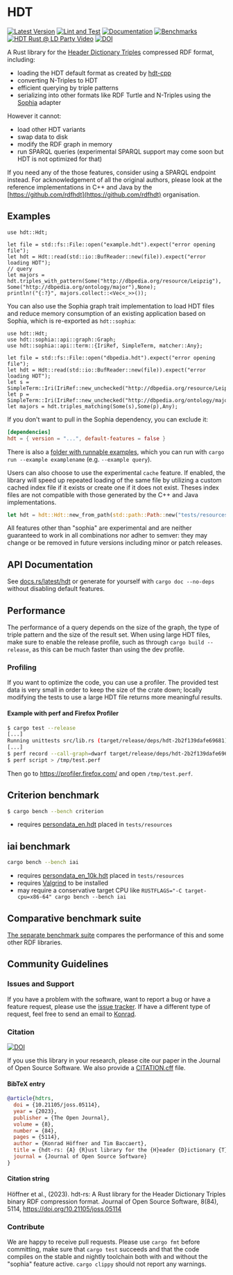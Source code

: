 # HDT

[![Latest Version](https://img.shields.io/crates/v/hdt.svg)](https://crates.io/crates/hdt)
[![Lint and Test](https://github.com/konradhoeffner/hdt/actions/workflows/lint_and_test.yml/badge.svg)](https://github.com/konradhoeffner/hdt/actions/workflows/lint_and_test.yml)
[![Documentation](https://docs.rs/hdt/badge.svg)](https://docs.rs/hdt/)
[![Benchmarks](https://img.shields.io/badge/Benchmarks--x.svg?style=social)](https://github.com/KonradHoeffner/hdt_benchmark/blob/master/benchmark_results.ipynb)
[![HDT Rust @ LD Party Video](https://img.shields.io/badge/video-8A2BE2)](https://www.youtube.com/watch?v=R-S0o_UwPMk)
[![DOI](https://joss.theoj.org/papers/10.21105/joss.05114/status.svg)](https://doi.org/10.21105/joss.05114)

A Rust library for the [Header Dictionary Triples](https://www.rdfhdt.org/) compressed RDF format, including:

* loading the HDT default format as created by [hdt-cpp](https://github.com/rdfhdt/hdt-cpp)
* converting N-Triples to HDT
* efficient querying by triple patterns
* serializing into other formats like RDF Turtle and N-Triples using the [Sophia](https://crates.io/crates/sophia) adapter

However it cannot:

* load other HDT variants
* swap data to disk
* modify the RDF graph in memory
* run SPARQL queries (experimental SPARQL support may come soon but HDT is not optimized for that)

If you need any of the those features, consider using a SPARQL endpoint instead.
For acknowledgement of all the original authors, please look at the reference implementations in C++ and Java by the [https://github.com/rdfhdt](https://github.com/rdfhdt) organisation.

## Examples

```rust,no_run
use hdt::Hdt;

let file = std::fs::File::open("example.hdt").expect("error opening file");
let hdt = Hdt::read(std::io::BufReader::new(file)).expect("error loading HDT");
// query
let majors = hdt.triples_with_pattern(Some("http://dbpedia.org/resource/Leipzig"), Some("http://dbpedia.org/ontology/major"),None);
println!("{:?}", majors.collect::<Vec<_>>());
```

You can also use the Sophia graph trait implementation to load HDT files and reduce memory consumption of an existing application based on Sophia, which is re-exported as `hdt::sophia`:

```rust,no_run
use hdt::Hdt;
use hdt::sophia::api::graph::Graph;
use hdt::sophia::api::term::{IriRef, SimpleTerm, matcher::Any};

let file = std::fs::File::open("dbpedia.hdt").expect("error opening file");
let hdt = Hdt::read(std::io::BufReader::new(file)).expect("error loading HDT");
let s = SimpleTerm::Iri(IriRef::new_unchecked("http://dbpedia.org/resource/Leipzig".into()));
let p = SimpleTerm::Iri(IriRef::new_unchecked("http://dbpedia.org/ontology/major".into()));
let majors = hdt.triples_matching(Some(s),Some(p),Any);
```

If you don't want to pull in the Sophia dependency, you can exclude it:

```toml
[dependencies]
hdt = { version = "...", default-features = false }
```

There is also a [folder with runnable examples](https://github.com/KonradHoeffner/hdt/tree/main/examples), which you can run with `cargo run --example examplename` (e.g. `--example query`).

Users can also choose to use the experimental `cache` feature.
If enabled, the library will speed up repeated loading of the same file by utilizing a custom cached index file if it exists or create one if it does not exist.
Theses index files are not compatible with those generated by the C++ and Java implementations.

```rust
let hdt = hdt::Hdt::new_from_path(std::path::Path::new("tests/resources/snikmeta.hdt")).expect("snikmeta.hdt not found");
```

All features other than "sophia" are experimental and are neither guaranteed to work in all combinations nor adher to semver: they may change or be removed in future versions including minor or patch releases.

## API Documentation

See [docs.rs/latest/hdt](https://docs.rs/hdt) or generate for yourself with `cargo doc --no-deps` without disabling default features.

## Performance
The performance of a query depends on the size of the graph, the type of triple pattern and the size of the result set.
When using large HDT files, make sure to enable the release profile, such as through `cargo build --release`, as this can be much faster than using the dev profile.

### Profiling
If you want to optimize the code, you can use a profiler.
The provided test data is very small in order to keep the size of the crate down; locally modifying the tests to use a large HDT file returns more meaningful results.

#### Example with perf and Firefox Profiler

```sh
$ cargo test --release
[...]
Running unittests src/lib.rs (target/release/deps/hdt-2b2f139dafe69681)
[...]
$ perf record --call-graph=dwarf target/release/deps/hdt-2b2f139dafe69681 hdt::tests::triples
$ perf script > /tmp/test.perf
```

Then go to <https://profiler.firefox.com/> and open `/tmp/test.perf`.

## Criterion benchmark

```sh
$ cargo bench --bench criterion
```

* requires [persondata\_en.hdt](https://github.com/KonradHoeffner/hdt/releases/download/benchmarkdata/persondata_en.hdt.bz2) placed in `tests/resources`

## iai benchmark

```sh
cargo bench --bench iai
```

* requires [persondata\_en\_10k.hdt](https://github.com/KonradHoeffner/hdt/releases/download/benchmarkdata/persondata_en_10k.hdt.bz2) placed in `tests/resources`
* requires [Valgrind](https://valgrind.org/) to be installed
* may require a conservative target CPU like `RUSTFLAGS="-C target-cpu=x86-64" cargo bench --bench iai`

## Comparative benchmark suite

[The separate benchmark suite](https://github.com/KonradHoeffner/hdt_benchmark/blob/master/benchmark_results.ipynb) compares the performance of this and some other RDF libraries.

## Community Guidelines

### Issues and Support
If you have a problem with the software, want to report a bug or have a feature request, please use the [issue tracker](https://github.com/KonradHoeffner/hdt/issues).
If have a different type of request, feel free to send an email to [Konrad](mailto:konrad.hoeffner@uni-leipzig.de).

### Citation

[![DOI](https://joss.theoj.org/papers/10.21105/joss.05114/status.svg)](https://doi.org/10.21105/joss.05114)

If you use this library in your research, please cite our paper in the Journal of Open Source Software.
We also provide a [CITATION.cff](./CITATION.cff) file.

#### BibTeX entry

```bibtex
@article{hdtrs,
  doi = {10.21105/joss.05114},
  year = {2023},
  publisher = {The Open Journal},
  volume = {8},
  number = {84},
  pages = {5114},
  author = {Konrad Höffner and Tim Baccaert},
  title = {hdt-rs: {A} {R}ust library for the {H}eader {D}ictionary {T}riples binary {RDF} compression format},
  journal = {Journal of Open Source Software}
}
```

#### Citation string

Höffner et al., (2023). hdt-rs: A Rust library for the Header Dictionary Triples binary RDF compression format. Journal of Open Source Software, 8(84), 5114, https://doi.org/10.21105/joss.05114

### Contribute
We are happy to receive pull requests.
Please use `cargo fmt` before committing, make sure that `cargo test` succeeds and that the code compiles on the stable and nightly toolchain both with and without the "sophia" feature active.
`cargo clippy` should not report any warnings.
